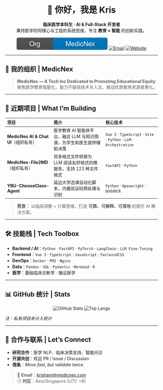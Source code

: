 <!-- GitHub Profile README for @Ham-Kris -->
<div align="center">

# 👋 你好，我是 **Kris**

**临床医学本科生 · AI & Full-Stack 开发者**  
秉持医学的同理心与工程的系统思维，专注 **教育 × 智能** 的创新实践。

[![](https://github.com/MedicNex/.github/blob/main/medicnex-badge.svg)](https://github.com/MedicNex)
[![Email](https://img.shields.io/badge/-Email-D14836?style=flat&logo=gmail&logoColor=white)](mailto:krisham@medicnex.com)
[![Website](https://img.shields.io/badge/-Portfolio-181717?style=flat&logo=github&logoColor=white)](https://www.medicnex.com)

</div>

---

## 🏢 我的组织 | MedicNex

> **MedicNex — A Tech Inc Dedicated to Promoting Educational Equity**  
> 聚焦医学教育智能化，致力于联结技术与人文，推动优质教育资源普惠化。

---

## 🔭 近期项目 | What I’m Building

| 项目 | 简介 | 核心技术 |
| :-- | :-- | :-- |
| **MedicNex AI & Chat UI**（组织私有） | 医学教育 AI 智能体平台，融合 LLM 与知识图谱，为学生和医生提供辅助决策 | `Vue 3` · `TypeScript` · `Vite` · `Python` · `LLM-Orchestration` |
| **MedicNex-File2MD**（组织私有） | 将多格式文件转换为 LLM 阅读友好格式的微服务，支持 123 种文件格式 | `FastAPI` · `Python` |
| **YBU-ChooseClass-Agent** | 延边大学选课自动化脚本，内置验证码预处理与识别 | `Python` · `Openwright` · `DdddOCR` |

> **愿景：** 以临床洞察 + 计算思维，打造 **可靠、可解释、可落地** 的医疗 AI 解决方案。

---

## 🛠️ 技能栈 | Tech Toolbox

- **Backend / AI**：`Python` · `FastAPI` · `PyTorch` · `LangChain` · `LLM Fine-Tuning`
- **Frontend**：`Vue 3` · `TypeScript` · `JavaScript` · `TailwindCSS`
- **DevOps**：`Docker` · `PM2` · `Nginx`
- **Data**：`Pandas` · `SQL` · `Pydantic` · `Mermaid` · `R`
- **医学**：基础临床诊断学 · 循证医学

---

## 📊 GitHub 统计 | Stats

<p align="center">
  <img src="https://github-readme-stats.vercel.app/api?username=Ham-Kris&show_icons=true&hide_title=true&include_all_commits=true" alt="GitHub Stats" height="150">
  <img src="https://github-readme-stats.vercel.app/api/top-langs/?username=Ham-Kris&layout=compact&hide_title=true" alt="Top Langs" height="150">
</p>

*注：私有项目未计入统计*

---

## 🤝 合作与联系 | Let’s Connect

- **研究合作**：医学 NLP、临床决策支持、智能问诊  
- **开源共创**：欢迎 PR / Issue / Discussion  
- **信条**：*Move fast, but validate twice.*

> 📮 **Email**：krisham@medicnex.com  
> 🕒 **时区**：Asia/Singapore (UTC +8)
